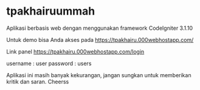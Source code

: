 # tpakhairuummah

Aplikasi berbasis web dengan menggunakan framework CodeIgniter 3.1.10

Untuk demo bisa Anda akses pada https://tpakhairu.000webhostapp.com/

Link panel https://tpakhairu.000webhostapp.com/login

username : user
password : users

Aplikasi ini masih banyak kekurangan, jangan sungkan untuk memberikan kritik dan saran. Cheerss
